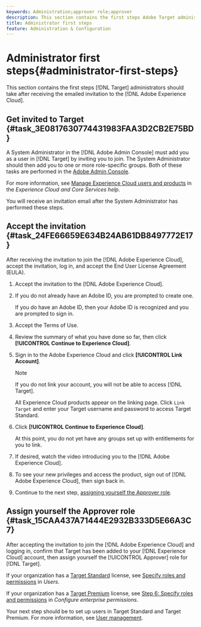 ```yaml
---
keywords: Administration;approver role;approver
description: This section contains the first steps Adobe Target administrators should take after receiving the emailed invitation to the Adobe Experience Cloud.
title: Administrator first steps
feature: Administration & Configuration
---
```


# Administrator first steps{#administrator-first-steps}

This section contains the first steps [!DNL Target] administrators should take after receiving the emailed invitation to the [!DNL Adobe Experience Cloud].

## Get invited to Target {#task_3E0817630774431983FAA3D2CB2E75BD}

A System Administrator in the [!DNL Adobe Admin Console] must add you as a user in [!DNL Target] by inviting you to join. The System Administrator should then add you to one or more role-specific groups. Both of these tasks are performed in the [Adobe Admin Console](https://adminconsole.adobe.com).

For more information, see [Manage Experience Cloud users and products](https://experienceleague.adobe.com/docs/core-services/interface/manage-users-and-products/admin-getting-started.html) in the *Experience Cloud and Core Services help*.

You will receive an invitation email after the System Administrator has performed these steps.

## Accept the invitation {#task_24FE66659E634B24AB61DB8497772E17}

After receiving the invitation to join the [!DNL Adobe Experience Cloud], accept the invitation, log in, and accept the End User License Agreement (EULA).

1. Accept the invitation to the [!DNL Adobe Experience Cloud].
1. If you do not already have an Adobe ID, you are prompted to create one.

   If you do have an Adobe ID, then your Adobe ID is recognized and you are prompted to sign in. 
1. Accept the Terms of Use.
1. Review the summary of what you have done so far, then click **[!UICONTROL Continue to Experience Cloud]**.
1. Sign in to the Adobe Experience Cloud and click **[!UICONTROL Link Account]**.

   >[!NOTE]
   >
   >If you do not link your account, you will not be able to access [!DNL Target].

   All Experience Cloud products appear on the linking page. Click `Link Target` and enter your Target username and password to access Target Standard. 
1. Click **[!UICONTROL Continue to Experience Cloud]**.

   At this point, you do not yet have any groups set up with entitlements for you to link. 
1. If desired, watch the video introducing you to the [!DNL Adobe Experience Cloud].
1. To see your new privileges and access the product, sign out of [!DNL Adobe Experience Cloud], then sign back in.
1. Continue to the next step, [assigning yourself the Approver role](/help/administrating-target/start-target.md#task_15CAA437A71444E2932B333D5E66A3C7).

## Assign yourself the Approver role {#task_15CAA437A71444E2932B333D5E66A3C7}

After accepting the invitation to join the [!DNL Adobe Experience Cloud] and logging in, confirm that Target has been added to your [!DNL Experience Cloud] account, then assign yourself the [!UICONTROL Approver] role for [!DNL Target].

If your organization has a [Target Standard](/help/c-intro/intro.md#section_ACD5EFF17AAB4E979CBEFA0145CCD905) license, see [Specify roles and permissions](/help/administrating-target/c-user-management/c-user-management/user-management.md#roles-permissions) in *Users*.

If your organization has a [Target Premium](/help/c-intro/intro.md#premium) license, see [Step 6: Specify roles and permissions](/help/administrating-target/c-user-management/property-channel/properties-overview.md#section_8C425E43E5DD4111BBFC734A2B7ABC80) in *Configure enterprise permissions*.

Your next step should be to set up users in Target Standard and Target Premium. For more information, see [User management](/help/administrating-target/c-user-management/user-management.md).